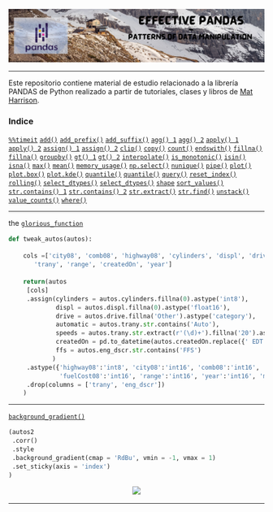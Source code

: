 <p align="center">
  <img src="https://github.com/NoeliaFerrero/Effective-Pandas/blob/main/Banners%20GitHub.jpg">
</p>

---

Este repositorio contiene material de estudio relacionado a la librería PANDAS de Python realizado a partir de tutoriales, clases y libros de [Mat Harrison](https://twitter.com/__mharrison__).

### Indice
[`%%timeit`](https://github.com/NoeliaFerrero/Effective-Pandas/blob/main/09%20Manipulation%20Mehods%20SERIES.ipynb)
[`add()`](https://github.com/nicoambrosis/Effective-Pandas/blob/main/06%20Operation%20with%20SERIES.ipynb)
[`add_prefix()`](https://github.com/nicoambrosis/Effective-Pandas/blob/main/03%20Working%20with%20SERIES.ipynb)
[`add_suffix()`](https://github.com/nicoambrosis/Effective-Pandas/blob/main/03%20Working%20with%20SERIES.ipynb)
[`agg() 1`](https://github.com/nicoambrosis/Effective-Pandas/blob/main/02%20Effective%20Pandas.ipynb)
[`agg() 2`](https://github.com/nicoambrosis/Effective-Pandas/blob/main/07%20Aggregate%20methods.ipynb)
[`apply() 1`](https://github.com/nicoambrosis/Effective-Pandas/blob/main/02%20Effective%20Pandas.ipynb)
[`apply() 2`](https://github.com/nicoambrosis/Effective-Pandas/blob/main/09%20Manipulation%20Mehods%20SERIES.ipynb)
[`assign() 1`](https://github.com/nicoambrosis/Effective-Pandas/blob/main/01%20Effective%20Pandas.ipynb)
[`assign() 2`](https://github.com/nicoambrosis/Effective-Pandas/blob/main/02%20Effective%20Pandas.ipynb)
[`clip()`](https://github.com/nicoambrosis/Effective-Pandas/blob/main/09%20Manipulation%20Mehods%20SERIES.ipynb)
[`copy()`](https://github.com/nicoambrosis/Effective-Pandas/blob/main/03%20Working%20with%20SERIES.ipynb)
[`count()`](https://github.com/nicoambrosis/Effective-Pandas/blob/main/07%20Aggregate%20methods.ipynb)
[`endswith()`](https://github.com/nicoambrosis/Effective-Pandas/blob/main/03%20Working%20with%20SERIES.ipynb)
[`fillna()`](https://github.com/nicoambrosis/Effective-Pandas/blob/main/01%20Effective%20Pandas.ipynb)
[`fillna()`](https://github.com/nicoambrosis/Effective-Pandas/blob/main/09%20Manipulation%20Mehods%20SERIES.ipynb)
[`groupby()`](https://github.com/nicoambrosis/Effective-Pandas/blob/main/02%20Effective%20Pandas.ipynb)
[`gt() 1`](https://github.com/nicoambrosis/Effective-Pandas/blob/main/02%20Effective%20Pandas.ipynb)
[`gt() 2`](https://github.com/nicoambrosis/Effective-Pandas/blob/main/09%20Manipulation%20Mehods%20SERIES.ipynb)
[`interpolate()`](https://github.com/nicoambrosis/Effective-Pandas/blob/main/09%20Manipulation%20Mehods%20SERIES.ipynb)
[`is_monotonic()`](https://github.com/nicoambrosis/Effective-Pandas/blob/main/03%20Working%20with%20SERIES.ipynb)
[`isin()`](https://github.com/nicoambrosis/Effective-Pandas/blob/main/09%20Manipulation%20Mehods%20SERIES.ipynb)
[`isna()`](https://github.com/nicoambrosis/Effective-Pandas/blob/main/09%20Manipulation%20Mehods%20SERIES.ipynb)
[`max()`](https://github.com/nicoambrosis/Effective-Pandas/blob/main/07%20Aggregate%20methods.ipynb)
[`mean()`](https://github.com/nicoambrosis/Effective-Pandas/blob/main/07%20Aggregate%20methods.ipynb)
[`memory_usage()`](https://github.com/nicoambrosis/Effective-Pandas/blob/main/01%20Effective%20Pandas.ipynb)
[`np.select()`](https://github.com/nicoambrosis/Effective-Pandas/blob/main/09%20Manipulation%20Mehods%20SERIES.ipynb)
[`nunique()`](https://github.com/nicoambrosis/Effective-Pandas/blob/main/07%20Aggregate%20methods.ipynb)
[`pipe()`](https://github.com/nicoambrosis/Effective-Pandas/blob/main/02%20Effective%20Pandas.ipynb)
[`plot()`](https://github.com/nicoambrosis/Effective-Pandas/blob/main/02%20Effective%20Pandas.ipynb)
[`plot.box()`](https://github.com/nicoambrosis/Effective-Pandas/blob/main/09%20Manipulation%20Mehods%20SERIES.ipynb)
[`plot.kde()`](https://github.com/nicoambrosis/Effective-Pandas/blob/main/09%20Manipulation%20Mehods%20SERIES.ipynb)
[`quantile()`](https://github.com/nicoambrosis/Effective-Pandas/blob/main/02%20Effective%20Pandas.ipynb)
[`quantile()`](https://github.com/nicoambrosis/Effective-Pandas/blob/main/09%20Manipulation%20Mehods%20SERIES.ipynb)
[`query()`](https://github.com/nicoambrosis/Effective-Pandas/blob/main/01%20Effective%20Pandas.ipynb)
[`reset_index()`](https://github.com/nicoambrosis/Effective-Pandas/blob/main/03%20Working%20with%20SERIES.ipynb)
[`rolling()`](https://github.com/nicoambrosis/Effective-Pandas/blob/main/02%20Effective%20Pandas.ipynb)
[`select_dtypes()`](https://github.com/nicoambrosis/Effective-Pandas/blob/main/01%20Effective%20Pandas.ipynb)
[`select_dtypes()`](https://github.com/nicoambrosis/Effective-Pandas/blob/main/09%20Manipulation%20Mehods%20SERIES.ipynb)
[`shape`](https://github.com/nicoambrosis/Effective-Pandas/blob/main/07%20Aggregate%20methods.ipynb)
[`sort_values()`](https://github.com/nicoambrosis/Effective-Pandas/blob/main/03%20Working%20with%20SERIES.ipynb)
[`str.contains() 1`](https://github.com/nicoambrosis/Effective-Pandas/blob/main/01%20Effective%20Pandas.ipynb)
[`str.contains() 2`](https://github.com/nicoambrosis/Effective-Pandas/blob/main/03%20Working%20with%20SERIES.ipynb)
[`str.extract()`](https://github.com/nicoambrosis/Effective-Pandas/blob/main/01%20Effective%20Pandas.ipynb)
[`str.find()`](https://github.com/nicoambrosis/Effective-Pandas/blob/main/03%20Working%20with%20SERIES.ipynb)
[`unstack()`](https://github.com/nicoambrosis/Effective-Pandas/blob/main/02%20Effective%20Pandas.ipynb)
[`value_counts()`](https://github.com/nicoambrosis/Effective-Pandas/blob/main/01%20Effective%20Pandas.ipynb)
[`where()`](https://github.com/nicoambrosis/Effective-Pandas/blob/main/09%20Manipulation%20Mehods%20SERIES.ipynb)






---
the [`glorious_function`](https://github.com/nicoambrosis/Effective-Pandas/blob/main/tweak_autos.ipynb)
```python
def tweak_autos(autos):
    
    cols =['city08', 'comb08', 'highway08', 'cylinders', 'displ', 'drive', 'eng_dscr', 'fuelCost08', 'make', 'model',
       'trany', 'range', 'createdOn', 'year']
 
    return(autos
     [cols]
     .assign(cylinders = autos.cylinders.fillna(0).astype('int8'),
             displ = autos.displ.fillna(0).astype('float16'),
             drive = autos.drive.fillna('Other').astype('category'),      # completamos los NaN con 'Other'
             automatic = autos.trany.str.contains('Auto'),                # True si es Auto False si no
             speeds = autos.trany.str.extract(r'(\d)+').fillna('20').astype('int8'), # le damos un valor cualquiera a los NaN
             createdOn = pd.to_datetime(autos.createdOn.replace({' EDT': '-04:00', ' EST' : '-05:00'}, regex = True)),
             ffs = autos.eng_dscr.str.contains('FFS')
            )
     .astype({'highway08':'int8', 'city08':'int16', 'comb08':'int16',
              'fuelCost08':'int16', 'range':'int16', 'year':'int16', 'make':'category'})
     .drop(columns = ['trany', 'eng_dscr'])                                # Eliminamos esta columna 
    )

```
---
[`background_gradient()`](https://github.com/nicoambrosis/Effective-Pandas/blob/main/background_gradient.ipynb)
```python
(autos2
 .corr()
 .style
 .background_gradient(cmap = 'RdBu', vmin = -1, vmax = 1)
 .set_sticky(axis = 'index')
)
```
<p align="center">
  <img src="https://user-images.githubusercontent.com/57463307/177058847-8dad74a4-7ba4-46a9-b621-147cb4c454c3.jpg"
       width="50%"/>
</p>

---
